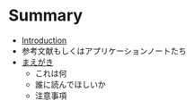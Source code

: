 # Summary

* [Introduction](README.md)
* 参考文献もしくはアプリケーションノートたち
* [まえがき](foreword.md)
   * これは何
   * 誰に読んでほしいか
   * 注意事項

